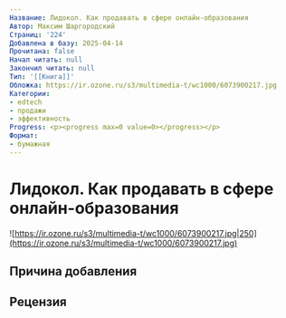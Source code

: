```yaml
---
Название: Лидокол. Как продавать в сфере онлайн-образования
Автор: Максим Шаргородский
Страниц: '224'
Добавлена в базу: 2025-04-14
Прочитана: false
Начал читать: null
Закончил читать: null
Тип: '[[Книга]]'
Обложка: https://ir.ozone.ru/s3/multimedia-t/wc1000/6073900217.jpg
Категории:
- edtech
- продажи
- эффективность
Progress: <p><progress max=0 value=0></progress></p>
Формат:
- бумажная
---
```

# Лидокол. Как продавать в сфере онлайн-образования

![https://ir.ozone.ru/s3/multimedia-t/wc1000/6073900217.jpg|250](https://ir.ozone.ru/s3/multimedia-t/wc1000/6073900217.jpg)

## Причина добавления


## Рецензия